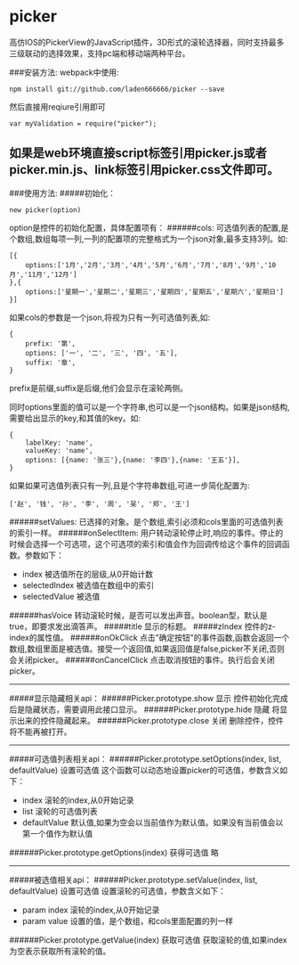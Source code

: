 # picker
高仿IOS的PickerView的JavaScript插件，3D形式的滚轮选择器，同时支持最多三级联动的选择效果，支持pc端和移动端两种平台。

###安装方法:
webpack中使用:
```
npm install git://github.com/laden666666/picker --save
```
然后直接用reqiure引用即可
```
var myValidation = require("picker");
```
如果是web环境直接script标签引用picker.js或者picker.min.js、link标签引用picker.css文件即可。
 ---
###使用方法:
#####初始化：
```
new picker(option)
```
option是控件的初始化配置，具体配置项有：
######cols:
可选值列表的配置,是个数组,数组每项一列,一列的配置项的完整格式为一个json对象,最多支持3列。如:
```
[{
	options:['1月','2月','3月','4月','5月','6月','7月','8月','9月','10月','11月','12月']
},{
	options:['星期一','星期二','星期三','星期四','星期五','星期六','星期日']
}]
```
如果cols的参数是一个json,将视为只有一列可选值列表,如:
```
{
	prefix: '第',
	options: ['一', '二', '三', '四', '五'],
	suffix: '章',
}
```
prefix是前缀,suffix是后缀,他们会显示在滚轮两侧。

同时options里面的值可以是一个字符串,也可以是一个json结构。如果是json结构,需要给出显示的key,和其值的key。如:
```
{
	labelKey: 'name',
	valueKey: 'name',
	options: [{name: '张三'},{name: '李四'},{name: '王五'}],
}
```

如果如果可选值列表只有一列,且是个字符串数组,可进一步简化配置为:
```
['赵', '钱', '孙', '李', '周', '吴', '郑', '王']
```
######setValues:
已选择的对象。是个数组,索引必须和cols里面的可选值列表的索引一样。
######onSelectItem:
用户转动滚轮停止时,响应的事件。停止的时候会选择一个可选项，这个可选项的索引和值会作为回调传给这个事件的回调函数。参数如下：

 * index				被选值所在的层级,从0开始计数
 * selectedIndex		被选值在数组中的索引
 * selectedValue		被选值


######hasVoice
转动滚轮时候，是否可以发出声音。boolean型，默认是true，即要求发出滴答声。
#####title
显示的标题。
#####zIndex
控件的z-index的属性值。
######onOkClick
点击"确定按钮"的事件函数,函数会返回一个数组,数组里面是被选值。接受一个返回值,如果返回值是false,picker不关闭,否则会关闭picker。
######onCancelClick
点击取消按钮的事件。执行后会关闭picker。

---
#####显示隐藏相关api：
######Picker.prototype.show 显示
控件初始化完成后是隐藏状态，需要调用此接口显示。
######Picker.prototype.hide 隐藏
将显示出来的控件隐藏起来。
######Picker.prototype.close 关闭
删除控件，控件将不能再被打开。

---
#####可选值列表相关api：
######Picker.prototype.setOptions(index, list, defaultValue) 设置可选值
这个函数可以动态地设置picker的可选值，参数含义如下：
 * index             滚轮的index,从0开始记录
 * list              滚轮的可选值列表
 * defaultValue      默认值,如果为空会以当前值作为默认值。如果没有当前值会以第一个值作为默认值

######Picker.prototype.getOptions(index) 获得可选值
略

---
#####被选值相关api：
######Picker.prototype.setValue(index, list, defaultValue) 设置可选值
设置滚轮的可选值，参数含义如下：
 * param index             滚轮的index,从0开始记录
 * param value             设置的值，是个数组，和cols里面配置的列一样

######Picker.prototype.getValue(index) 获取可选值
 获取滚轮的值,如果index为空表示获取所有滚轮的值。